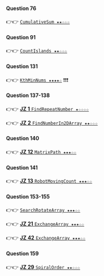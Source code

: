 #### Question 76

👉👉  [`CumulativeSum ★★☆☆☆`](https://github.com/jevishoo/algorithm_learning/blob/master/code/Array/CumulativeSum.java)

#### Question 91

👉👉  [`CountIslands ★★☆☆☆`](https://github.com/jevishoo/algorithm_learning/blob/master/code/Array/CountIslands.java)

#### Question 131

👉👉  [`KthMinNums ★★★★☆`](https://github.com/jevishoo/algorithm_learning/blob/master/code/Array/KthMinNums.java) ❗❗❗

#### Question 137-138

👉👉  [**JZ 1** `FindRepeatNumber ★☆☆☆☆`](https://github.com/jevishoo/algorithm_learning/blob/master/code/Array/FindRepeatNumber.java)

👉👉  [**JZ 2** `FindNumberIn2DArray ★★☆☆☆`](https://github.com/jevishoo/algorithm_learning/blob/master/code/Array/FindNumberIn2DArray.java)

#### Question 140

👉👉  [**JZ 12** `MatrixPath ★★★☆☆`](https://github.com/jevishoo/algorithm_learning/blob/master/code/Array/MatrixPath.java)

#### Question 141

👉👉  [**JZ 13** `RobotMovingCount ★★★☆☆`](https://github.com/jevishoo/algorithm_learning/blob/master/code/Array/RobotMovingCount.java)

#### Question 153-155

👉👉  [`SearchRotateArray ★★★☆☆`](https://github.com/jevishoo/algorithm_learning/blob/master/code/Array/SearchRotateArray.java)

👉👉  [**JZ 21** `ExchangeArray ★★★☆☆`](https://github.com/jevishoo/algorithm_learning/blob/master/code/Array/ExchangeArray.java)

👉👉  [**JZ 42** `ExchangeArray ★★★☆☆`](https://github.com/jevishoo/algorithm_learning/blob/master/code/Array/ExchangeArray.java)

#### Question 159

👉👉  [**JZ 29** `SpiralOrder ★★☆☆☆`](https://github.com/jevishoo/algorithm_learning/blob/master/code/Array/SpiralOrder.java)



